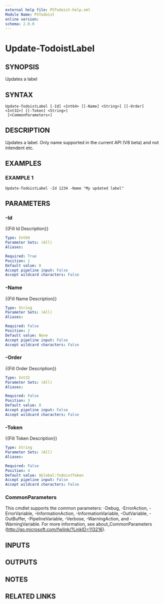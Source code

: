 ```yaml
---
external help file: PSTodoist-help.xml
Module Name: PSTodoist
online version:
schema: 2.0.0
---
```


# Update-TodoistLabel

## SYNOPSIS
Updates a label

## SYNTAX

```
Update-TodoistLabel [-Id] <Int64> [[-Name] <String>] [[-Order] <Int32>] [[-Token] <String>]
 [<CommonParameters>]
```

## DESCRIPTION
Updates a label.
Only name supported in the current API (V8 beta) and not intendent etc.

## EXAMPLES

### EXAMPLE 1
```
Update-TodoistLabel -Id 1234 -Name "My updated label"
```

## PARAMETERS

### -Id
{{Fill Id Description}}

```yaml
Type: Int64
Parameter Sets: (All)
Aliases:

Required: True
Position: 1
Default value: 0
Accept pipeline input: False
Accept wildcard characters: False
```

### -Name
{{Fill Name Description}}

```yaml
Type: String
Parameter Sets: (All)
Aliases:

Required: False
Position: 2
Default value: None
Accept pipeline input: False
Accept wildcard characters: False
```

### -Order
{{Fill Order Description}}

```yaml
Type: Int32
Parameter Sets: (All)
Aliases:

Required: False
Position: 3
Default value: 0
Accept pipeline input: False
Accept wildcard characters: False
```

### -Token
{{Fill Token Description}}

```yaml
Type: String
Parameter Sets: (All)
Aliases:

Required: False
Position: 4
Default value: $Global:TodoistToken
Accept pipeline input: False
Accept wildcard characters: False
```

### CommonParameters
This cmdlet supports the common parameters: -Debug, -ErrorAction, -ErrorVariable, -InformationAction, -InformationVariable, -OutVariable, -OutBuffer, -PipelineVariable, -Verbose, -WarningAction, and -WarningVariable.
For more information, see about_CommonParameters (http://go.microsoft.com/fwlink/?LinkID=113216).

## INPUTS

## OUTPUTS

## NOTES

## RELATED LINKS
